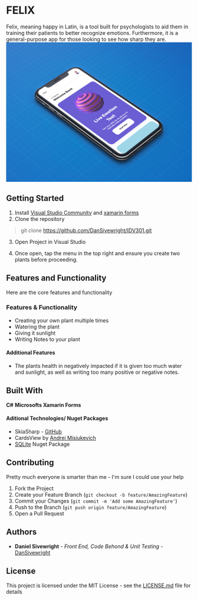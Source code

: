 # FELIX 
Felix, meaning happy in Latin, is a tool built for psychologists to aid them in training their patients to better recognize emotions. Furthermore, it is a general-purpose app for those looking to see how sharp they are. 
![Mockup](images/iphoneX-perspective.jpg)

## Getting Started
1. Install [Visual Studio Community](https://visualstudio.microsoft.com/vs/community/) and [xamarin forms](https://docs.microsoft.com/en-us/xamarin/xamarin-forms/) 
2. Clone the repository 
> git clone https://github.com/DanSivewright/IDV301.git

3. Open Project in Visual Studio

4. Once open, tap the menu in the top right and ensure you create two plants before proceeding.

## Features and Functionality 

Here are the core features and functionality

### Features & Functionality
* Creating your own plant multiple times
* Watering the plant
* Giving it sunlight 
* Writing Notes to your plant
#### Additional Features
* The plants health in negatively impacted if it is given too much water and sunlight, as well as writing too many positive or negative notes. 

## Built With
**C#**
**Microsofts Xamarin Forms**


#### Aditional Technologies/ Nuget Packages
* SkiaSharp - [GitHub](https://github.com/mono/SkiaSharp)
* CardsView by [Andrei Misiukevich](https://github.com/AndreiMisiukevich/CardView)
* [SQLite](https://www.nuget.org/packages/System.Data.SQLite) Nuget Package

## Contributing

Pretty much everyone is smarter than me - I'm sure I could use your help

1. Fork the Project
2. Create your Feature Branch (`git checkout -b feature/AmazingFeature`)
3. Commit your Changes (`git commit -m 'Add some AmazingFeature'`)
4. Push to the Branch (`git push origin feature/AmazingFeature`)
5. Open a Pull Request

## Authors
* **Daniel Sivewright** - *Front End, Code Behond & Unit Testing* - [DanSivewright](https://github.com/DanSivewright)

## License  
This project is licensed under the MIT License - see the [LICENSE.md](LICENSE.md) file for details
